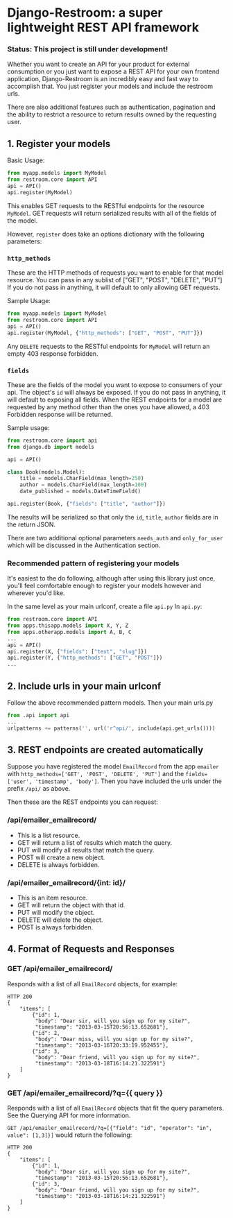 # Django-Restroom: a super lightweight REST API framework

### Status: This project is still under development!

Whether you want to create an API for your product for external consumption or you just want to expose a REST API for your own frontend application, Django-Restroom is an incredibly easy and fast way to accomplish that.
You just register your models and include the restroom urls.

There are also additional features such as authentication, pagination and the ability to restrict a resource to return results owned by the requesting user.

## 1. Register your models
Basic Usage:
```python
from myapp.models import MyModel
from restroom.core import API
api = API()
api.register(MyModel)
```
This enables GET requests to the RESTful endpoints for the resource `MyModel`.
GET requests will return serialized results with all of the fields of the model.

However, `register` does take an options dictionary with the following parameters:

### `http_methods`
These are the HTTP methods of requests you want to enable for that model resource.
You can pass in any sublist of ["GET", "POST", "DELETE", "PUT"]
If you do not pass in anything, it will default to only allowing GET requests.

Sample Usage:
```python
from myapp.models import MyModel
from restroom.core import API
api = API()
api.register(MyModel, {"http_methods": ["GET", "POST", "PUT"]})
```

Any `DELETE` requests to the RESTful endpoints for `MyModel` will return an empty 403 response forbidden.

### `fields`

These are the fields of the model you want to expose to consumers of your api.
The object's `id` will always be exposed. If you do not pass in anything, it will default to exposing all fields.
When the REST endpoints for a model are requested by any method other than the ones you have allowed, a 403 Forbidden response will be returned.

Sample usage:
```python
from restroom.core import api
from django.db import models

api = API()

class Book(models.Model):
    title = models.CharField(max_length=250)
    author = models.CharField(max_length=100)
    date_published = models.DateTimeField()

api.register(Book, {"fields": ["title", "author"]})
```
The results will be serialized so that only the `id`, `title`, `author` fields are in the return JSON.

There are two additional optional parameters `needs_auth` and `only_for_user` which will be discussed in the Authentication section.

### Recommended pattern of registering your models
It's easiest to the do following, although after using this library just once, you'll feel comfortable enough to register your models however and wherever you'd like.

In the same level as your main urlconf, create a file `api.py`
In `api.py`:
```python
from restroom.core import API
from apps.thisapp.models import X, Y, Z
from apps.otherapp.models import A, B, C
...
api = API()
api.register(X, {"fields": ["text", "slug"]})
api.register(Y, {"http_methods": ["GET", "POST"]})
...
```


## 2. Include urls in your main urlconf
Follow the above recommended pattern models. Then your main urls.py
```python
from .api import api
...
urlpatterns += patterns('', url('r^api/', include(api.get_urls())))
```

## 3. REST endpoints are created automatically
Suppose you have registered the model `EmailRecord` from the app `emailer` with `http_methods=['GET', 'POST', 'DELETE', 'PUT']` and the `fields=['user', 'timestamp', 'body']`.
Then you have included the urls under the prefix `/api/` as above.


Then these are the REST endpoints you can request:

### /api/emailer_emailrecord/
* This is a list resource.
* GET will return a list of results which match the query.
* PUT will modify all results that match the query.
* POST will create a new object.
* DELETE is always forbidden.

### /api/emailer_emailrecord/{int: id}/
* This is an item resource.
* GET will return the object with that id.
* PUT will modify the object.
* DELETE will delete the object.
* POST is always forbidden.

## 4. Format of Requests and Responses

### GET /api/emailer_emailrecord/
Responds with a list of all `EmailRecord` objects, for example:

```
HTTP 200
{
    "items": [
        {"id": 1,
         "body": "Dear sir, will you sign up for my site?",
         "timestamp": "2013-03-15T20:56:13.652681"},
        {"id": 2,
         "body": "Dear miss, will you sign up for my site?",
         "timestamp": "2013-03-16T20:33:19.952455"},
        {"id": 3,
         "body": "Dear friend, will you sign up for my site?",
         "timestamp": "2013-03-18T16:14:21.322591"}
    ]  
}

```

### GET /api/emailer_emailrecord/?q={{ query }}
Responds with a list of all `EmailRecord` objects that fit the query parameters. See the Querying API for more information.

`GET /api/emailer_emailrecord/?q=[{"field": "id", "operator": "in", value": [1,3]}]` would return the following:

```
HTTP 200
{
    "items": [
        {"id": 1,
         "body": "Dear sir, will you sign up for my site?",
         "timestamp": "2013-03-15T20:56:13.652681"},
        {"id": 3,
         "body": "Dear friend, will you sign up for my site?",
         "timestamp": "2013-03-18T16:14:21.322591"}
    ]  
}

```

